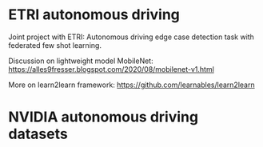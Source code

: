 # ETRI autonomous driving


Joint project with ETRI: Autonomous driving edge case detection task with federated few shot learning. 

Discussion on lightweight model MobileNet: https://alles9fresser.blogspot.com/2020/08/mobilenet-v1.html

More on learn2learn framework: https://github.com/learnables/learn2learn

# NVIDIA autonomous driving datasets

